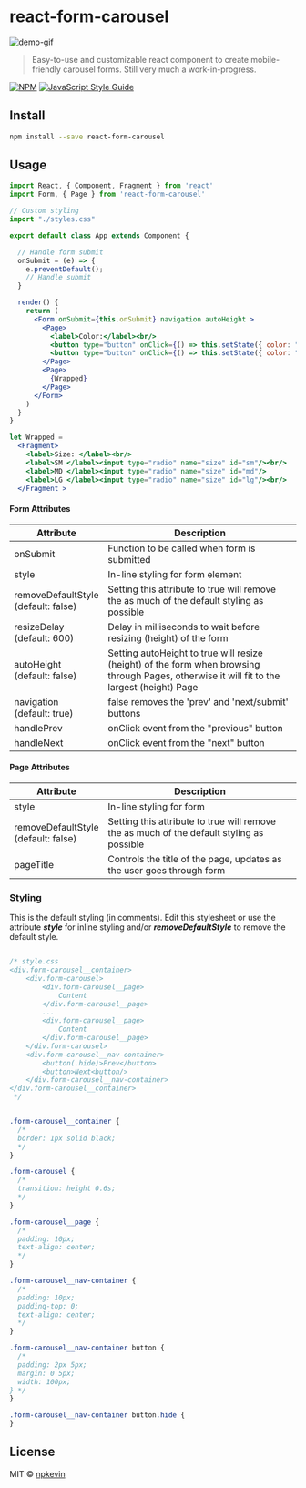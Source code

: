 # react-form-carousel

<img src="https://drive.google.com/uc?id=1Y4YJTbYBFk8eHukiBAZRepeeJ-yN9dTI" alt="demo-gif">

> Easy-to-use and customizable react component to create mobile-friendly carousel forms.
> Still very much a work-in-progress.

[![NPM](https://img.shields.io/npm/v/react-form-carousel.svg)](https://www.npmjs.com/package/react-form-carousel) [![JavaScript Style Guide](https://img.shields.io/badge/code_style-standard-brightgreen.svg)](https://standardjs.com)

## Install

```bash
npm install --save react-form-carousel
```

## Usage

```jsx
import React, { Component, Fragment } from 'react'
import Form, { Page } from 'react-form-carousel'

// Custom styling
import "./styles.css"

export default class App extends Component {

  // Handle form submit
  onSubmit = (e) => {
    e.preventDefault();
    // Handle submit
  }

  render() {
    return (
      <Form onSubmit={this.onSubmit} navigation autoHeight >
        <Page>
          <label>Color:</label><br/>
          <button type="button" onClick={() => this.setState({ color: "red" })}>Red</button>
          <button type="button" onClick={() => this.setState({ color: "blue" })}>Blue</button>
        </Page>
        <Page>
          {Wrapped}
        </Page>
      </Form>
    )
  }
}

let Wrapped =
  <Fragment>
    <label>Size: </label><br/>
    <label>SM </label><input type="radio" name="size" id="sm"/><br/>
    <label>MD </label><input type="radio" name="size" id="md"/>
    <label>LG </label><input type="radio" name="size" id="lg"/><br/>
  </Fragment >
```
#### Form Attributes
| Attribute                              | Description                                                                                                                                 |
| -------------------------------------- | ------------------------------------------------------------------------------------------------------------------------------------------- |
| onSubmit                               | Function to be called when form is submitted                                                                                                |
| style                                  | In-line styling for form element                                                                                                            |
| removeDefaultStyle<br>(default: false) | Setting this attribute to true will  remove the as much of the default styling as possible                                                  |
| resizeDelay<br>(default: 600)          | Delay in milliseconds to wait before resizing (height) of the form                                                                          |
| autoHeight<br>(default: false)         | Setting autoHeight to true will resize (height) of the form when browsing through Pages, otherwise it will fit to the largest (height) Page |
| navigation<br>(default: true)          | false removes the 'prev' and 'next/submit' buttons                                                                                          |
| handlePrev                             | onClick event from the "previous" button                                                                                                   |
| handleNext                                       | onClick event from the "next" button                                                                                                                            |

#### Page Attributes
| Attribute                              | Description                                                                                |
| -------------------------------------- | ------------------------------------------------------------------------------------------ |
| style                                  | In-line styling for form                                                                   |
| removeDefaultStyle<br>(default: false) | Setting this attribute to true will  remove the as much of the default styling as possible |
| pageTitle                              | Controls the title of the page, updates as the user goes through form                      |

### Styling

This is the default styling (in comments). Edit this stylesheet or use the attribute **_style_** for inline styling and/or **_removeDefaultStyle_** to remove the default style.
```css

/* style.css
<div.form-carousel__container>
    <div.form-carousel>
        <div.form-carousel__page>
            Content
        </div.form-carousel__page>
        ...
        <div.form-carousel__page>
            Content
        </div.form-carousel__page>
    </div.form-carousel>
    <div.form-carousel__nav-container>
        <button(.hide)>Prev</button>
        <button>Next<button/>
    </div.form-carousel__nav-container>
</div.form-carousel__container>
 */


.form-carousel__container {
  /*
  border: 1px solid black;
  */
}

.form-carousel {
  /*
  transition: height 0.6s;
  */
}

.form-carousel__page {
  /*
  padding: 10px;
  text-align: center;
  */
}

.form-carousel__nav-container {
  /* 
  padding: 10px;
  padding-top: 0;
  text-align: center;
  */
}

.form-carousel__nav-container button {
  /*
  padding: 2px 5px;
  margin: 0 5px;
  width: 100px;
} */
}

.form-carousel__nav-container button.hide {
}

```


## License

MIT © [npkevin](https://github.com/npkevin)


<!-- TODO: Update README, with new properties added to Page component and handlePrev/handleNext -->